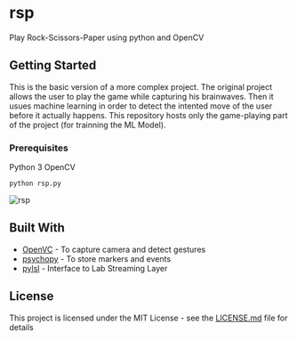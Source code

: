 # rsp

Play Rock-Scissors-Paper using python and OpenCV

## Getting Started

This is the basic version of a more complex project. The original project allows the user to play the game while capturing his brainwaves.
Then it usues machine learning in order to detect the intented move of the user before it actually happens.
This repository hosts only the game-playing part of the project (for trainning the ML Model).

### Prerequisites

Python 3 
OpenCV

```
python rsp.py
```

![rsp](https://user-images.githubusercontent.com/1535619/54745389-117b0100-4bd2-11e9-8d57-926fc43115d8.gif)




## Built With

* [OpenVC](https://opencv.org/) - To capture camera and detect gestures
* [psychopy](https://www.psychopy.org/) - To store markers and events
* [pylsl](https://pypi.org/project/pylsl/) - Interface to Lab Streaming Layer


## License

This project is licensed under the MIT License - see the [LICENSE.md](LICENSE.md) file for details
